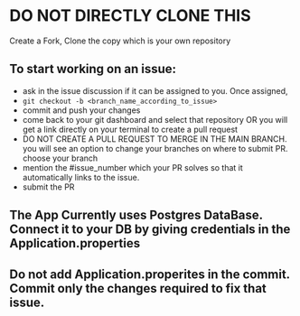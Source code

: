 # DO NOT DIRECTLY CLONE THIS 

Create a Fork, Clone the copy which is your own repository

## To start working on an issue: 
- ask in the issue discussion if it can be assigned to you. Once assigned, 
- `git checkout -b <branch_name_according_to_issue>` 
- commit and push your changes
- come back to your git dashboard and select that repository OR you will get a link directly on your terminal to create a pull request
- DO NOT CREATE A PULL REQUEST TO MERGE IN THE MAIN BRANCH. you will see an option to change your branches on where to submit PR. choose your branch
- mention the #issue_number which your PR solves so that it automatically links to the issue.
- submit the PR 


## The App Currently uses Postgres DataBase. Connect it to your DB by giving credentials in the Application.properties 
## Do not add Application.properites in the commit. Commit only the changes required to fix that issue. 
